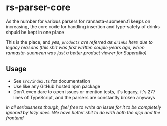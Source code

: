 # rs-parser-core

As the number for various parsers for rannasta-suomeen.fi keeps on increasing, the core code for handling insertion and type-safety of drinks shpuld be kept in one place

This is the place, and *yes, `products` are referred as `drinks` here due to legacy reasons* *(this shit was first written couple years ago, when rannasta-suomeen was just a better product viewer for Superalko)*

## Usage
* See `src/index.ts` for documentation
* Use like any GitHub hosted npm package
* Don't even dare to open issues or mention tests, it's legacy, it's 277 lines of TypeScript, and the parsers are constantly broken anyways

*in all seriousness though, feel free to write an issue for it to be completely ignored by lazy devs. We have better shit to do with both the app and the frontend*
